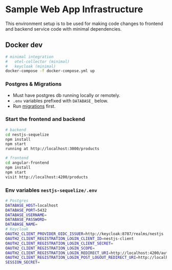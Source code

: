 # Sample Web App Infrastructure

This environment setup is to be used for making code changes to frontend and backend service code with minimal dependencies.

## Docker dev
```bash
# minimal integration
#   otel-collector (minimal)
#   keycloak (minimal)
docker-compose -f docker-compose.yml up
```

### Postgres & Migrations
- Must have postgres db running locally or remotely. 
- `.env` variables prefixed with `DATABASE_` below.
- Run [migrations](migrations/README.md) first.

### Start the frontend and backend
```bash
# backend
cd nestjs-sequelize
npm install
npm start
running at http://localhost:3000/products

# frontend
cd angular-frontend
npm install
npm start
visit http://localhost:4200/products
```

### Env variables `nestjs-sequelize/.env`
```bash
# Postgres
DATABASE_HOST=localhost
DATABASE_PORT=5432
DATABASE_USERNAME=
DATABASE_PASSWORD=
DATABASE_NAME=
# Keycloak
OAUTH2_CLIENT_PROVIDER_OIDC_ISSUER=http://keycloak:8787/realms/nestjs
OAUTH2_CLIENT_REGISTRATION_LOGIN_CLIENT_ID=nestjs-client
OAUTH2_CLIENT_REGISTRATION_LOGIN_CLIENT_SECRET=
OAUTH2_CLIENT_REGISTRATION_LOGIN_SCOPE=
OAUTH2_CLIENT_REGISTRATION_LOGIN_REDIRECT_URI=http://localhost:4200/auth/callback
OAUTH2_CLIENT_REGISTRATION_LOGIN_POST_LOGOUT_REDIRECT_URI=http://localhost:4200/
SESSION_SECRET=
```
